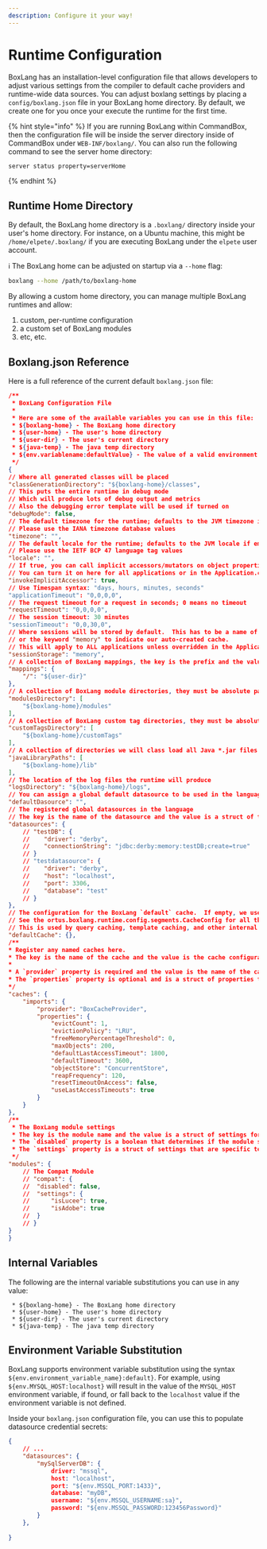 ```yaml
---
description: Configure it your way!
---
```


# Runtime Configuration

BoxLang has an installation-level configuration file that allows developers to adjust various settings from the compiler to default cache providers and runtime-wide data sources. You can adjust boxlang settings by placing a `config/boxlang.json` file in your BoxLang home directory.  By default, we create one for you once your execute the runtime for the first time.

{% hint style="info" %}
If you are running BoxLang within CommandBox, then the configuration file will be inside the server directory inside of CommandBox under `WEB-INF/boxlang/`.  You can also run the following command to see the server home directory:

```
server status property=serverHome
```
{% endhint %}

## Runtime Home Directory

By default, the BoxLang home directory is a `.boxlang/` directory inside your user's home directory. For instance, on a Ubuntu machine, this might be `/home/elpete/.boxlang/` if you are executing BoxLang under the `elpete` user account.

ℹ️ The BoxLang home can be adjusted on startup via a `--home` flag:

```bash
boxlang --home /path/to/boxlang-home
```

By allowing a custom home directory, you can manage multiple BoxLang runtimes and allow:

1. custom, per-runtime configuration
2. a custom set of BoxLang modules
3. etc, etc.

## Boxlang.json Reference

Here is a full reference of the current default `boxlang.json` file:

```json
/**
 * BoxLang Configuration File
 *
 * Here are some of the available variables you can use in this file:
 * ${boxlang-home} - The BoxLang home directory
 * ${user-home} - The user's home directory
 * ${user-dir} - The user's current directory
 * ${java-temp} - The java temp directory
 * ${env.variablename:defaultValue} - The value of a valid environment variable or the default value. Example: ${env.CFCONFIG_HOME:/etc/cfconfig}
 */
{
// Where all generated classes will be placed
"classGenerationDirectory": "${boxlang-home}/classes",
// This puts the entire runtime in debug mode
// Which will produce lots of debug output and metrics
// Also the debugging error template will be used if turned on
"debugMode": false,
// The default timezone for the runtime; defaults to the JVM timezone if empty
// Please use the IANA timezone database values
"timezone": "",
// The default locale for the runtime; defaults to the JVM locale if empty
// Please use the IETF BCP 47 language tag values
"locale": "",
// If true, you can call implicit accessors/mutators on object properties. By default it is enabled
// You can turn it on here for all applications or in the Application.cfc
"invokeImplicitAccessor": true,
// Use Timespan syntax: "days, hours, minutes, seconds"
"applicationTimeout": "0,0,0,0",
// The request timeout for a request in seconds; 0 means no timeout
"requestTimeout": "0,0,0,0",
// The session timeout: 30 minutes
"sessionTimeout": "0,0,30,0",
// Where sessions will be stored by default.  This has to be a name of a registered cache
// or the keyword "memory" to indicate our auto-created cache.
// This will apply to ALL applications unless overridden in the Application.cfc
"sessionStorage": "memory",
// A collection of BoxLang mappings, the key is the prefix and the value is the directory
"mappings": {
	"/": "${user-dir}"
},
// A collection of BoxLang module directories, they must be absolute paths
"modulesDirectory": [
	"${boxlang-home}/modules"
],
// A collection of BoxLang custom tag directories, they must be absolute paths
"customTagsDirectory": [
	"${boxlang-home}/customTags"
],
// A collection of directories we will class load all Java *.jar files from
"javaLibraryPaths": [
	"${boxlang-home}/lib"
],
// The location of the log files the runtime will produce
"logsDirectory": "${boxlang-home}/logs",
// You can assign a global default datasource to be used in the language
"defaultDasource": "",
// The registered global datasources in the language
// The key is the name of the datasource and the value is a struct of the datasource settings
"datasources": {
	// "testDB": {
	// 	  "driver": "derby",
	//    "connectionString": "jdbc:derby:memory:testDB;create=true"
	// }
	// "testdatasource": {
	// 	  "driver": "derby",
	// 	  "host": "localhost",
	// 	  "port": 3306,
	// 	  "database": "test"
	// }
},
// The configuration for the BoxLang `default` cache.  If empty, we use the defaults
// See the ortus.boxlang.runtime.config.segments.CacheConfig for all the available settings
// This is used by query caching, template caching, and other internal caching, unless you override it
"defaultCache": {},
/**
* Register any named caches here.
* The key is the name of the cache and the value is the cache configuration.
*
* A `provider` property is required and the value is the name of the cache provider or the fully qualified class name.
* The `properties` property is optional and is a struct of properties that are specific to the cache provider.
*/
"caches": {
	"imports": {
		"provider": "BoxCacheProvider",
		"properties": {
			"evictCount": 1,
			"evictionPolicy": "LRU",
			"freeMemoryPercentageThreshold": 0,
			"maxObjects": 200,
			"defaultLastAccessTimeout": 1800,
			"defaultTimeout": 3600,
			"objectStore": "ConcurrentStore",
			"reapFrequency": 120,
			"resetTimeoutOnAccess": false,
			"useLastAccessTimeouts": true
		}
	}
},
/**
 * The BoxLang module settings
 * The key is the module name and the value is a struct of settings for that specific module
 * The `disabled` property is a boolean that determines if the module should be enabled or not
 * The `settings` property is a struct of settings that are specific to the module and will be override the module settings
 */
"modules": {
	// The Compat Module
	// "compat": {
	// 	"disabled": false,
	// 	"settings": {
	// 		"isLucee": true,
	// 		"isAdobe": true
	// 	}
	// }
}
}

```

## Internal Variables

The following are the internal variable substitutions you can use in any value:

```
 * ${boxlang-home} - The BoxLang home directory
 * ${user-home} - The user's home directory
 * ${user-dir} - The user's current directory
 * ${java-temp} - The java temp directory
```

## Environment Variable Substitution

BoxLang supports environment variable substitution using the syntax `${env.environment_variable_name}:default}`. For example, using `${env.MYSQL_HOST:localhost}` will result in the value of the `MYSQL_HOST` environment variable, if found, or fall back to the `localhost` value if the environment variable is not defined.

Inside your `boxlang.json` configuration file, you can use this to populate datasource credential secrets:

```json
{
    // ...
    "datasources": {
        "mySqlServerDB": {
            driver: "mssql",
            host: "localhost",
            port: "${env.MSSQL_PORT:1433}",
            database: "myDB",
            username: "${env.MSSQL_USERNAME:sa}",
            password: "${env.MSSQL_PASSWORD:123456Password}"
        }
    },
    
}
```
